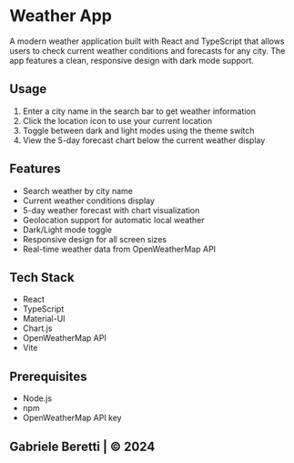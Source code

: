 # Weather App

A modern weather application built with React and TypeScript that allows users to check current weather conditions and forecasts for any city. The app features a clean, responsive design with dark mode support.

## Usage

1. Enter a city name in the search bar to get weather information
2. Click the location icon to use your current location
3. Toggle between dark and light modes using the theme switch
4. View the 5-day forecast chart below the current weather display

## Features

- Search weather by city name
- Current weather conditions display
- 5-day weather forecast with chart visualization
- Geolocation support for automatic local weather
- Dark/Light mode toggle
- Responsive design for all screen sizes
- Real-time weather data from OpenWeatherMap API

## Tech Stack

- React
- TypeScript
- Material-UI
- Chart.js
- OpenWeatherMap API
- Vite

## Prerequisites

- Node.js 
- npm 
- OpenWeatherMap API key

## Gabriele Beretti | © 2024 ##


